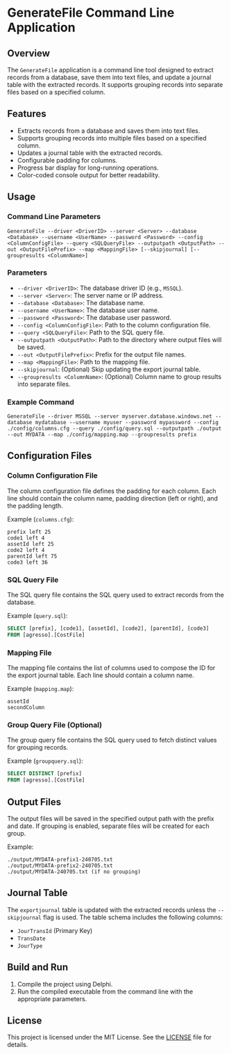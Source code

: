 # GenerateFile Command Line Application

## Overview

The `GenerateFile` application is a command line tool designed to extract records from a database, save them into text files, and update a journal table with the extracted records. It supports grouping records into separate files based on a specified column.

## Features

- Extracts records from a database and saves them into text files.
- Supports grouping records into multiple files based on a specified column.
- Updates a journal table with the extracted records.
- Configurable padding for columns.
- Progress bar display for long-running operations.
- Color-coded console output for better readability.

## Usage

### Command Line Parameters

```
GenerateFile --driver <DriverID> --server <Server> --database <Database> --username <UserName> --password <Password> --config <ColumnConfigFile> --query <SQLQueryFile> --outputpath <OutputPath> --out <OutputFilePrefix> --map <MappingFile> [--skipjournal] [--groupresults <ColumnName>]
```

### Parameters

- `--driver <DriverID>`: The database driver ID (e.g., `MSSQL`).
- `--server <Server>`: The server name or IP address.
- `--database <Database>`: The database name.
- `--username <UserName>`: The database user name.
- `--password <Password>`: The database user password.
- `--config <ColumnConfigFile>`: Path to the column configuration file.
- `--query <SQLQueryFile>`: Path to the SQL query file.
- `--outputpath <OutputPath>`: Path to the directory where output files will be saved.
- `--out <OutputFilePrefix>`: Prefix for the output file names.
- `--map <MappingFile>`: Path to the mapping file.
- `--skipjournal`: (Optional) Skip updating the export journal table.
- `--groupresults <ColumnName>`: (Optional) Column name to group results into separate files.

### Example Command

```
GenerateFile --driver MSSQL --server myserver.database.windows.net --database mydatabase --username myuser --password mypassword --config ./config/columns.cfg --query ./config/query.sql --outputpath ./output --out MYDATA --map ./config/mapping.map --groupresults prefix
```

## Configuration Files

### Column Configuration File

The column configuration file defines the padding for each column. Each line should contain the column name, padding direction (left or right), and the padding length.

Example (`columns.cfg`):
```
prefix left 25
code1 left 4
assetId left 25
code2 left 4
parentId left 75
code3 left 36
```

### SQL Query File

The SQL query file contains the SQL query used to extract records from the database.

Example (`query.sql`):
```sql
SELECT [prefix], [code1], [assetId], [code2], [parentId], [code3]
FROM [agresso].[CostFile]
```

### Mapping File

The mapping file contains the list of columns used to compose the ID for the export journal table. Each line should contain a column name.

Example (`mapping.map`):
```
assetId
secondColumn
```

### Group Query File (Optional)

The group query file contains the SQL query used to fetch distinct values for grouping records.

Example (`groupquery.sql`):
```sql
SELECT DISTINCT [prefix]
FROM [agresso].[CostFile]
```

## Output Files

The output files will be saved in the specified output path with the prefix and date. If grouping is enabled, separate files will be created for each group.

Example:
```
./output/MYDATA-prefix1-240705.txt
./output/MYDATA-prefix2-240705.txt
./output/MYDATA-240705.txt (if no grouping)
```

## Journal Table

The `exportjournal` table is updated with the extracted records unless the `--skipjournal` flag is used. The table schema includes the following columns:

- `JourTransId` (Primary Key)
- `TransDate`
- `JourType`

## Build and Run

1. Compile the project using Delphi.
2. Run the compiled executable from the command line with the appropriate parameters.

## License

This project is licensed under the MIT License. See the [LICENSE](LICENSE) file for details.
